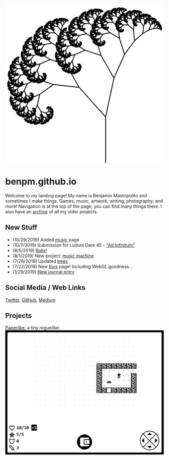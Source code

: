 ![fractal trees](img/frac.png)

# benpm.github.io
Welcome to my landing page! My name is Benjamin Mastripolito and sometimes I make things. Games, music, artwork, writing, photography, and more!
Navigation is at the top of the page, you can find many things there. I also have an [archive](archive/old_stuff.html) of all my older projects.

## New Stuff
- (10/29/2019) Added [music](music/trope.html) page
- (10/7/2019) Submission for Ludum Dare 45 - ["Ad Infinitum"](https://ldjam.com/events/ludum-dare/45/ad-infinitum)
- (8/5/2019) [Balls!](https://codepen.io/_bm/pen/RXxaPj)
- (8/1/2019) New project: [music machine](https://github.com/benpm/music-machine)
- (7/26/2019) Updated [trees](toys/trees)
- (7/22/2019) New [toys](toys) page! Including WebGL goodness...
- (1/29/2019) [New journal entry](journal/1_29_2019.html)

## Social Media / Web Links
[Twitter](https://twitter.com/bpmw_), [GitHub](https://github.com/benpm), [Medium](https://medium.com/@bpmw)

## Projects
[Paperlike](projects/paperlike.html), a tiny roguelike:
![paperlike](img/doors.gif)